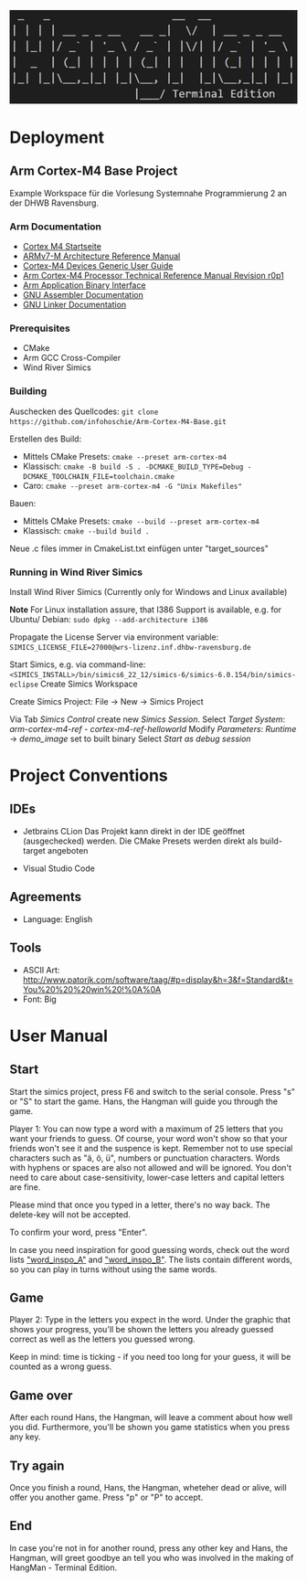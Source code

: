  ![Logo Hangman Terminal Edition](Logo.png)                 

# Deployment
## Arm Cortex-M4 Base Project
Example Workspace für die Vorlesung Systemnahe Programmierung 2 an der
DHWB Ravensburg.

### Arm Documentation
 - [Cortex M4 Startseite](https://developer.arm.com/Processors/Cortex-M4)
 - [ARMv7-M Architecture Reference Manual](https://developer.arm.com/documentation/ddi0403/latest/)
 - [Cortex-M4 Devices Generic User Guide](https://developer.arm.com/documentation/dui0553/b/?lang=en)
 - [Arm Cortex-M4 Processor Technical Reference Manual Revision r0p1](https://developer.arm.com/documentation/100166/0001/?lang=en)
 - [Arm Application Binary Interface](https://github.com/ARM-software/abi-aa)
 - [GNU Assembler Documentation](https://sourceware.org/binutils/docs-2.40/as/index.html)
 - [GNU Linker Documentation](https://sourceware.org/binutils/docs-2.40/ld/index.html)

### Prerequisites
 - CMake
 - Arm GCC Cross-Compiler
 - Wind River Simics

### Building
Auschecken des Quellcodes:
`git clone https://github.com/infohoschie/Arm-Cortex-M4-Base.git`

Erstellen des Build:
 - Mittels CMake Presets:
   ```cmake --preset arm-cortex-m4```
 - Klassisch:
   ```cmake -B build -S . -DCMAKE_BUILD_TYPE=Debug -DCMAKE_TOOLCHAIN_FILE=toolchain.cmake```
 - Caro:
   ```cmake --preset arm-cortex-m4 -G "Unix Makefiles"```

Bauen:
 - Mittels CMake Presets:
   ```cmake --build --preset arm-cortex-m4```
 - Klassisch:
   ```cmake --build build .```
      
Neue .c files immer in CmakeList.txt einfügen unter "target_sources"
 
### Running in Wind River Simics
Install Wind River Simics (Currently only for Windows and Linux available)

**Note**
For Linux installation assure, that I386 Support is available, e.g. for 
Ubuntu/ Debian: ```sudo dpkg --add-architecture i386```

Propagate the License Server via environment variable:
```SIMICS_LICENSE_FILE=27000@wrs-lizenz.inf.dhbw-ravensburg.de```

Start Simics, e.g. via command-line:
```<SIMICS_INSTALL>/bin/simics6_22_12/simics-6/simics-6.0.154/bin/simics-eclipse```
Create Simics Workspace

Create Simics Project: File -> New -> Simics Project

Via Tab *Simics Control* create new *Simics Session*.
Select *Target System*: *arm-cortex-m4-ref - cortex-m4-ref-helloworld*
Modify *Parameters*: *Runtime* -> *demo_image* set to built binary
Select *Start as debug session*

#

# Project Conventions

## IDEs

 - Jetbrains CLion
   Das Projekt kann direkt in der IDE geöffnet (ausgechecked) werden.
   Die CMake Presets werden direkt als build-target angeboten

 - Visual Studio Code

## Agreements
 - Language: English

## Tools
 - ASCII Art: http://www.patorjk.com/software/taag/#p=display&h=3&f=Standard&t=You%20%20%20win%20!%0A%0A
 - Font: Big

#

# User Manual

## Start
Start the simics project, press F6 and switch to the serial console. Press "s" or "S" to start the game. Hans, the Hangman will guide you through the game.

Player 1: You can now type a word with a maximum of 25 letters that you want your friends to guess. Of course, your word won't show so that your friends won't see it and the suspence is kept. Remember not to use special characters such as "ä, ö, ü", numbers or punctuation characters. Words with hyphens or spaces are also not allowed and will be ignored. You don't need to care about case-sensitivity, lower-case letters and capital letters are fine. 

Please mind that once you typed in a letter, there's no way back. The delete-key will not be accepted.

To confirm your word, press "Enter".

In case you need inspiration for good guessing words, check out the word lists ["word_inspo_A"](word_inspo_A.txt) and ["word_inspo_B"](word_inspo_B.txt). The lists contain different words, so you can play in turns without using the same words.

## Game
Player 2: Type in the letters you expect in the word. Under the graphic that shows your progress, you'll be shown the letters you already guessed correct as well as the letters you guessed wrong.

Keep in mind: time is ticking - if you need too long for your guess, it will be counted as a wrong guess.

## Game over
After each round Hans, the Hangman, will leave a comment about how well you did. Furthermore, you'll be shown you game statistics when you press any key.

## Try again
Once you finish a round, Hans, the Hangman, wheteher dead or alive, will offer you another game. Press "p" or "P" to accept.

## End
In case you're not in for another round, press any other key and Hans, the Hangman, will greet goodbye an tell you who was involved in the making of HangMan - Terminal Edition.